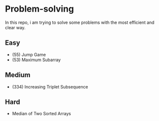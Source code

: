 # Problem-solving
In this repo, i am trying to solve some problems with the most efficient and clear way.
## Easy
- (55) Jump Game
- (53) Maximum Subarray
## Medium
- (334) Increasing Triplet Subsequence
## Hard
- Median of Two Sorted Arrays
